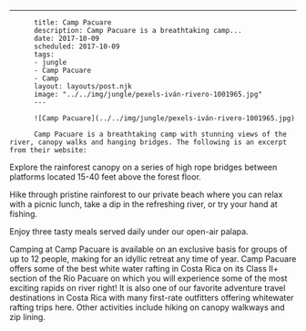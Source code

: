 ---

          title: Camp Pacuare
          description: Camp Pacuare is a breathtaking camp...
          date: 2017-10-09
          scheduled: 2017-10-09
          tags:
          - jungle
          - Camp Pacuare
          - Camp
          layout: layouts/post.njk
          image: "../../img/jungle/pexels-iván-rivero-1001965.jpg"
          ---

          ![Camp Pacuare](../../img/jungle/pexels-iván-rivero-1001965.jpg)

          Camp Pacuare is a breathtaking camp with stunning views of the river, canopy walks and hanging bridges. The following is an excerpt from their website:

Explore the rainforest canopy on a series of high rope bridges between platforms located 15-40 feet above the forest floor.

Hike through pristine rainforest to our private beach where you can relax with a picnic lunch, take a dip in the refreshing river, or try your hand at fishing.

Enjoy three tasty meals served daily under our open-air palapa.

Camping at Camp Pacuare is available on an exclusive basis for groups of up to 12 people, making for an idyllic retreat any time of year. Camp Pacuare offers some of the best white water rafting in Costa Rica on its Class II+ section of the Rio Pacuare on which you will experience some of the most exciting rapids on river right! It is also one of our favorite adventure travel destinations in Costa Rica with many first-rate outfitters offering whitewater rafting trips here. Other activities include hiking on canopy walkways and zip lining.
